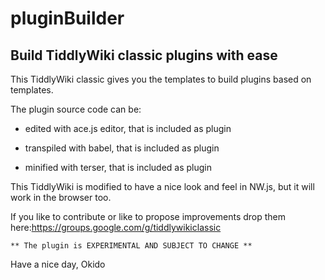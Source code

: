 # pluginBuilder
## Build TiddlyWiki classic plugins with ease

This TiddlyWiki classic gives you the templates to build plugins based on templates.

The plugin source code can be:
- edited with ace.js editor, that is included as plugin

- transpiled with babel, that is included as plugin

- minified with terser, that is included as plugin

This TiddlyWiki is modified to have a nice look and feel in NW.js, but it will work in the browser too.

If you like to contribute or like to propose improvements drop them here:https://groups.google.com/g/tiddlywikiclassic

```
** The plugin is EXPERIMENTAL AND SUBJECT TO CHANGE **
```


Have a nice day, Okido
